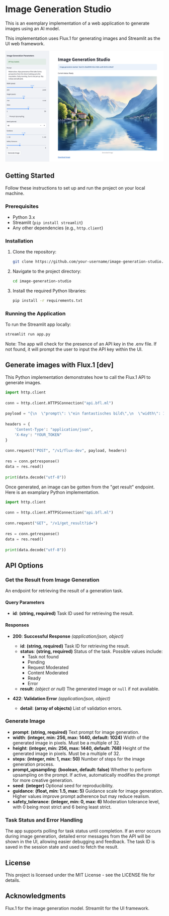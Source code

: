 # Image Generation Studio

This is an exemplary implementation of a web application to generate images using an AI model.

This implementation uses Flux.1 for generating images and Streamlit as the UI web framework.

![App Screenshot](./screenshot.png)

## Getting Started

Follow these instructions to set up and run the project on your local machine.

### Prerequisites

- Python 3.x
- Streamlit (`pip install streamlit`)
- Any other dependencies (e.g., `http.client`)

### Installation

1. Clone the repository:

    ```bash
    git clone https://github.com/your-username/image-generation-studio.git
    ```

2. Navigate to the project directory:

    ```bash
    cd image-generation-studio
    ```

3. Install the required Python libraries:

    ```bash
    pip install -r requirements.txt
    ```

### Running the Application

To run the Streamlit app locally:

```bash
streamlit run app.py
```

Note: The app will check for the presence of an API key in the .env file. If not found, it will prompt the user to input the API key within the UI.

## Generate images with Flux.1 [dev]

This Python implementation demonstrates how to call the Flux.1 API to generate images.

```python
import http.client

conn = http.client.HTTPSConnection("api.bfl.ml")

payload = "{\n  \"prompt\": \"ein fantastisches bild\",\n  \"width\": 1024,\n  \"height\": 768,\n  \"steps\": 28,\n  \"prompt_upsampling\": false,\n  \"seed\": 42,\n  \"guidance\": 3,\n  \"safety_tolerance\": 2\n}"

headers = {
    'Content-Type': "application/json",
    'X-Key': "YOUR_TOKEN"
}

conn.request("POST", "/v1/flux-dev", payload, headers)

res = conn.getresponse()
data = res.read()

print(data.decode("utf-8"))
```

Once generated, an image can be gotten from the "get result" endpoint. Here is an examplary Python implementation.

```python
import http.client

conn = http.client.HTTPSConnection("api.bfl.ml")

conn.request("GET", "/v1/get_result?id=")

res = conn.getresponse()
data = res.read()

print(data.decode("utf-8"))
```

## API Options

### Get the Result from Image Generation

An endpoint for retrieving the result of a generation task.

#### Query Parameters

- **id**: __(string, required)__ Task ID used for retrieving the result.

#### Responses

- **200**: **Successful Response** _(application/json, object)_
  - **id**: __(string, required)__ Task ID for retrieving the result.
  - **status**: __(string, required)__ Status of the task. Possible values include:
    - Task not found
    - Pending
    - Request Moderated
    - Content Moderated
    - Ready
    - Error
  - **result**: _(object or null)_ The generated image or `null` if not available.

- **422**: **Validation Error** _(application/json, object)_
  - **detail**: __(array of objects)__ List of validation errors.

### Generate Image

- **prompt**: __(string, required)__ Text prompt for image generation.
- **width**: __(integer, min: 256, max: 1440, default: 1024)__ Width of the generated image in pixels. Must be a multiple of 32.
- **height**: __(integer, min: 256, max: 1440, default: 768)__ Height of the generated image in pixels. Must be a multiple of 32.
- **steps**: __(integer, min: 1, max: 50)__ Number of steps for the image generation process.
- **prompt_upsampling**: __(boolean, default: false)__ Whether to perform upsampling on the prompt. If active, automatically modifies the prompt for more creative generation.
- **seed**: __(integer)__ Optional seed for reproducibility.
- **guidance**: __(float, min: 1.5, max: 5)__ Guidance scale for image generation. Higher values improve prompt adherence but may reduce realism.
- **safety_tolerance**: __(integer, min: 0, max: 6)__ Moderation tolerance level, with 0 being most strict and 6 being least strict.

### Task Status and Error Handling

The app supports polling for task status until completion. If an error occurs during image generation, detailed error messages from the API will be shown in the UI, allowing easier debugging and feedback. The task ID is saved in the session state and used to fetch the result.

## License

This project is licensed under the MIT License - see the LICENSE file for details.

## Acknowledgments

Flux.1 for the image generation model.
Streamlit for the UI framework.
